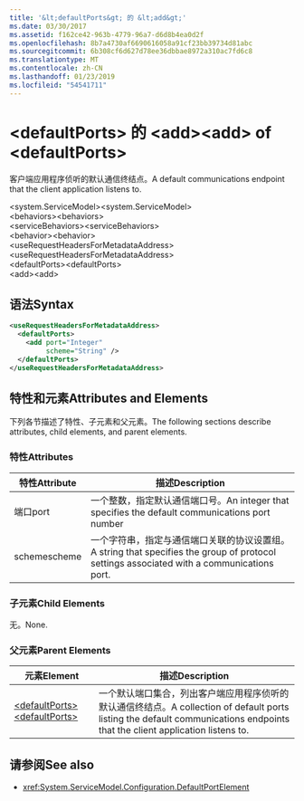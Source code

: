 ```yaml
---
title: '&lt;defaultPorts&gt; 的 &lt;add&gt;'
ms.date: 03/30/2017
ms.assetid: f162ce42-963b-4779-96a7-d6d8b4ea0d2f
ms.openlocfilehash: 8b7a4730af6690616058a91cf23bb39734d81abc
ms.sourcegitcommit: 6b308cf6d627d78ee36dbbae8972a310ac7fd6c8
ms.translationtype: MT
ms.contentlocale: zh-CN
ms.lasthandoff: 01/23/2019
ms.locfileid: "54541711"
---
```

# <a name="ltaddgt-of-ltdefaultportsgt"></a><span data-ttu-id="1dc26-102">&lt;defaultPorts&gt; 的 &lt;add&gt;</span><span class="sxs-lookup"><span data-stu-id="1dc26-102">&lt;add&gt; of &lt;defaultPorts&gt;</span></span>
<span data-ttu-id="1dc26-103">客户端应用程序侦听的默认通信终结点。</span><span class="sxs-lookup"><span data-stu-id="1dc26-103">A default communications endpoint that the client application listens to.</span></span>  
  
 <span data-ttu-id="1dc26-104">\<system.ServiceModel></span><span class="sxs-lookup"><span data-stu-id="1dc26-104">\<system.ServiceModel></span></span>  
<span data-ttu-id="1dc26-105">\<behaviors></span><span class="sxs-lookup"><span data-stu-id="1dc26-105">\<behaviors></span></span>  
<span data-ttu-id="1dc26-106">\<serviceBehaviors></span><span class="sxs-lookup"><span data-stu-id="1dc26-106">\<serviceBehaviors></span></span>  
<span data-ttu-id="1dc26-107">\<behavior></span><span class="sxs-lookup"><span data-stu-id="1dc26-107">\<behavior></span></span>  
<span data-ttu-id="1dc26-108">\<useRequestHeadersForMetadataAddress></span><span class="sxs-lookup"><span data-stu-id="1dc26-108">\<useRequestHeadersForMetadataAddress></span></span>  
<span data-ttu-id="1dc26-109">\<defaultPorts></span><span class="sxs-lookup"><span data-stu-id="1dc26-109">\<defaultPorts></span></span>  
<span data-ttu-id="1dc26-110">\<add></span><span class="sxs-lookup"><span data-stu-id="1dc26-110">\<add></span></span>  
  
## <a name="syntax"></a><span data-ttu-id="1dc26-111">语法</span><span class="sxs-lookup"><span data-stu-id="1dc26-111">Syntax</span></span>  
  
```xml  
<useRequestHeadersForMetadataAddress>
  <defaultPorts>
    <add port="Integer"
         scheme="String" />
  </defaultPorts>
</useRequestHeadersForMetadataAddress>
```  
  
## <a name="attributes-and-elements"></a><span data-ttu-id="1dc26-112">特性和元素</span><span class="sxs-lookup"><span data-stu-id="1dc26-112">Attributes and Elements</span></span>  
 <span data-ttu-id="1dc26-113">下列各节描述了特性、子元素和父元素。</span><span class="sxs-lookup"><span data-stu-id="1dc26-113">The following sections describe attributes, child elements, and parent elements.</span></span>  
  
### <a name="attributes"></a><span data-ttu-id="1dc26-114">特性</span><span class="sxs-lookup"><span data-stu-id="1dc26-114">Attributes</span></span>  
  
|<span data-ttu-id="1dc26-115">特性</span><span class="sxs-lookup"><span data-stu-id="1dc26-115">Attribute</span></span>|<span data-ttu-id="1dc26-116">描述</span><span class="sxs-lookup"><span data-stu-id="1dc26-116">Description</span></span>|  
|---------------|-----------------|  
|<span data-ttu-id="1dc26-117">端口</span><span class="sxs-lookup"><span data-stu-id="1dc26-117">port</span></span>|<span data-ttu-id="1dc26-118">一个整数，指定默认通信端口号。</span><span class="sxs-lookup"><span data-stu-id="1dc26-118">An integer that specifies the default communications port number</span></span>|  
|<span data-ttu-id="1dc26-119">scheme</span><span class="sxs-lookup"><span data-stu-id="1dc26-119">scheme</span></span>|<span data-ttu-id="1dc26-120">一个字符串，指定与通信端口关联的协议设置组。</span><span class="sxs-lookup"><span data-stu-id="1dc26-120">A string that specifies the group of protocol settings associated with a communications port.</span></span>|  
  
### <a name="child-elements"></a><span data-ttu-id="1dc26-121">子元素</span><span class="sxs-lookup"><span data-stu-id="1dc26-121">Child Elements</span></span>  
 <span data-ttu-id="1dc26-122">无。</span><span class="sxs-lookup"><span data-stu-id="1dc26-122">None.</span></span>  
  
### <a name="parent-elements"></a><span data-ttu-id="1dc26-123">父元素</span><span class="sxs-lookup"><span data-stu-id="1dc26-123">Parent Elements</span></span>  
  
|<span data-ttu-id="1dc26-124">元素</span><span class="sxs-lookup"><span data-stu-id="1dc26-124">Element</span></span>|<span data-ttu-id="1dc26-125">描述</span><span class="sxs-lookup"><span data-stu-id="1dc26-125">Description</span></span>|  
|-------------|-----------------|  
|[<span data-ttu-id="1dc26-126">\<defaultPorts></span><span class="sxs-lookup"><span data-stu-id="1dc26-126">\<defaultPorts></span></span>](../../../../../docs/framework/configure-apps/file-schema/wcf/defaultports.md)|<span data-ttu-id="1dc26-127">一个默认端口集合，列出客户端应用程序侦听的默认通信终结点。</span><span class="sxs-lookup"><span data-stu-id="1dc26-127">A collection of default ports listing the default communications endpoints that the client application listens to.</span></span>|  
  
## <a name="see-also"></a><span data-ttu-id="1dc26-128">请参阅</span><span class="sxs-lookup"><span data-stu-id="1dc26-128">See also</span></span>
- <xref:System.ServiceModel.Configuration.DefaultPortElement>
